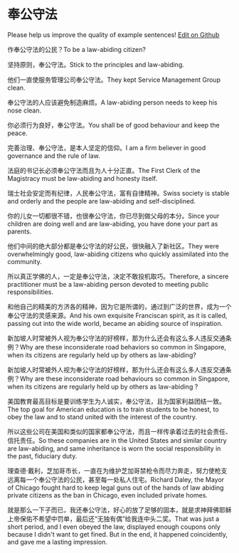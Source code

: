 # 奉公守法

Please help us improve the quality of example sentences! [Edit on Github](https://github.com/jiyushe/jiyu-example-sentence-source/blob/main/chinese/fenggongshoufa.md)

<p><span class="chinese">作奉公守法的公民？</span><span class="english">To be a law-abiding citizen?</span></p>

<p><span class="chinese">坚持原则，奉公守法。</span><span class="english">Stick to the principles and law-abiding.</span></p>

<p><span class="chinese">他们一直使服务管理公司奉公守法。</span><span class="english">They kept Service Management Group clean.</span></p>

<p><span class="chinese">奉公守法的人应该避免制造麻烦。</span><span class="english">A law-abiding person needs to keep his nose clean.</span></p>

<p><span class="chinese">你必须行为良好，奉公守法。</span><span class="english">You shall be of good behaviour and keep the peace.</span></p>

<p><span class="chinese">完善治理、奉公守法，是本人坚定的信仰。</span><span class="english">I am a firm believer in good governance and the rule of law.</span></p>

<p><span class="chinese">法庭的书记长必须奉公守法而且为人十分正直。</span><span class="english">The First Clerk of the Magistracy must be law-abiding and honesty itself.</span></p>

<p><span class="chinese">瑞士社会安定而有纪律，人民奉公守法，富有自律精神。</span><span class="english">Swiss society is stable and orderly and the people are law-abiding and self-disciplined.</span></p>

<p><span class="chinese">你的儿女一切都很不错，也很奉公守法，你已尽到做父母的本分。</span><span class="english">Since your children are doing well and are law-abiding, you have done your part as parents.</span></p>

<p><span class="chinese">他们中间的绝大部分都是奉公守法的好公民，很快融入了新社区。</span><span class="english">They were overwhelmingly good, law-abiding citizens who quickly assimilated into the community.</span></p>

<p><span class="chinese">所以真正学佛的人，一定是奉公守法，决定不敢投机取巧。</span><span class="english">Therefore, a sincere practitioner must be a law-abiding person devoted to meeting public responsibilities.</span></p>

<p><span class="chinese">和他自己的精美的方济各的精神，因为它是所谓的，通过到广泛的世界，成为一个奉公守法的灵感来源。</span><span class="english">And his own exquisite Franciscan spirit, as it is called, passing out into the wide world, became an abiding source of inspiration.</span></p>

<p><span class="chinese">新加坡人时常被外人视为奉公守法的好榜样，那为什么还会有这么多人违反交通条例？</span><span class="english">Why are these inconsiderate road behaviors so common in Singapore, when its citizens are regularly held up by others as law-abiding?</span></p>

<p><span class="chinese">新加坡人时常被外人视为奉公守法的好榜样，那为什么还会有这么多人违反交通条例？</span><span class="english">Why are these inconsiderate road behaviours so common in Singapore, when its citizens are regularly held up by others as law-abiding ?</span></p>

<p><span class="chinese">美国教育最高目标是要训练学生为人诚实，奉公守法，且为国家利益团结一致。</span><span class="english">The top goal for American education is to train students to be honest, to obey the law and to stand united with the interest of the country.</span></p>

<p><span class="chinese">所以这些公司在美国和类似的国家都奉公守法，而且一样传承着过去的社会责任、信托责任。</span><span class="english">So these companies are in the United States and similar country are law-abiding, and same inheritance is worn the social responsibility in the past, fiduciary duty.</span></p>

<p><span class="chinese">理查德·戴利，芝加哥市长，一直在为维护芝加哥禁枪令而尽力奔走，努力使枪支远离每一个奉公守法的公民，甚至每一处私人住宅。</span><span class="english">Richard Daley, the Mayor of Chicago fought hard to keep legal guns out of the hands of law abiding private citizens as the ban in Chicago, even included private homes.</span></p>

<p><span class="chinese">就是那么一下子而已，我还奉公守法，好心的放了足够的固本，就是求神拜佛耶稣上帝保佑不希望中罚单，最后还“无独有偶”给我连中头二奖。</span><span class="english">That was just a short period, and I even obeyed the law, displayed enough coupons only because I didn't want to get fined. But in the end, it happened coincidently, and gave me a lasting impression.</span></p>

